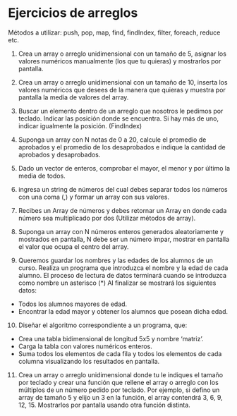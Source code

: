 # Ejercicios de arreglos

Métodos a utilizar: push, pop, map, find, findIndex, filter, foreach, reduce etc.

1. Crea un array o arreglo unidimensional con un tamaño de 5, asignar los valores numéricos manualmente (los que tu quieras) y mostrarlos por pantalla.

2. Crea un array o arreglo unidimensional con un tamaño de 10, inserta los valores numéricos que desees de la manera que quieras y muestra por pantalla la media de valores del array.

3. Buscar un elemento dentro de un arreglo que nosotros le pedimos por teclado. Indicar las posición donde se encuentra. Si hay más de uno, indicar igualmente la posición. (FindIndex)

4. Suponga un array con N notas de 0 a 20, calcule el promedio de aprobados y el promedio de los desaprobados e indique la cantidad de aprobados y desaprobados.

5. Dado un vector de enteros, comprobar el mayor, el menor y por último la media de todos.

6. ingresa un string de números del cual debes separar todos los números con una coma (,) y formar un array con sus valores.

7. Recibes un Array de números y debes retornar un Array en donde cada número sea multiplicado por dos (Utilizar métodos de array). 

8. Suponga un array con N números enteros generados aleatoriamente y mostrados en pantalla, N debe ser un número impar, mostrar en pantalla el valor que ocupa el centro del array.

9. Queremos guardar los nombres y las edades de los alumnos de un curso. Realiza un programa que introduzca el nombre y la edad de cada alumno. El proceso de lectura de datos terminará cuando se introduzca como nombre un asterisco (*) Al finalizar se mostrará los siguientes datos:
- Todos los alumnos mayores de edad.
- Encontrar la edad mayor y obtener los alumnos que posean dicha edad.

10. Diseñar el algoritmo correspondiente a un programa, que:
- Crea una tabla bidimensional de longitud 5x5 y nombre ‘matriz’.
- Carga la tabla con valores numéricos enteros.
- Suma todos los elementos de cada fila y todos los elementos de cada columna visualizando los resultados en pantalla.

11. Crea un array o arreglo unidimensional donde tu le indiques el tamaño por teclado y crear una función que rellene el array o arreglo con los múltiplos de un número pedido por teclado. Por ejemplo, si defino un array de tamaño 5 y elijo un 3 en la función, el array contendrá 3, 6, 9, 12, 15. Mostrarlos por pantalla usando otra función distinta.

